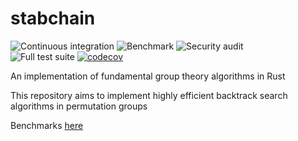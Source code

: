 # stabchain
![Continuous integration](https://github.com/WizardOfMenlo/stabchain/workflows/Continuous%20integration/badge.svg)
![Benchmark](https://github.com/WizardOfMenlo/stabchain/workflows/Benchmark/badge.svg)
![Security audit](https://github.com/WizardOfMenlo/stabchain/workflows/Security%20audit/badge.svg)   
![Full test suite](https://github.com/WizardOfMenlo/stabchain/workflows/Full%20test%20suite/badge.svg)
[![codecov](https://codecov.io/gh/WizardOfMenlo/stabchain/branch/master/graph/badge.svg)](https://codecov.io/gh/WizardOfMenlo/stabchain)

An implementation of fundamental group theory algorithms in Rust

This repository aims to implement highly efficient backtrack search algorithms in permutation groups

Benchmarks [here](https://wizardofmenlo.github.io/stabchain/dev/bench/)
